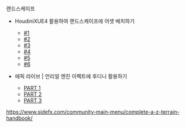 랜드스케이프

- HoudiniXUE4 활용하여 랜드스케이프에 어셋 배치하기
  - [#1](https://blog.naver.com/sjm931120/222491883124)
  - [#2](https://blog.naver.com/sjm931120/222493058735)
  - [#3](https://blog.naver.com/sjm931120/222497294084)
  - [#4](https://blog.naver.com/sjm931120/222498616900)
  - [#5](https://blog.naver.com/sjm931120/222518960045)
  - [#6](https://blog.naver.com/sjm931120/222521294772)


- 에픽 라이브 | 언리얼 엔진 이펙트에 후디니 활용하기
  - [PART 1](https://youtu.be/rKcoX3GrnJg?si=EA-jHxNQoa4IcoSu)
  - [PART 2](https://youtu.be/cF6wATyWgro?si=EeQtIDJSuqkpQbVV)
  - [PART 3](https://youtu.be/eKMnl2id1Fc?si=O2W19F3Vp1UC7Xad)


https://www.sidefx.com/community-main-menu/complete-a-z-terrain-handbook/